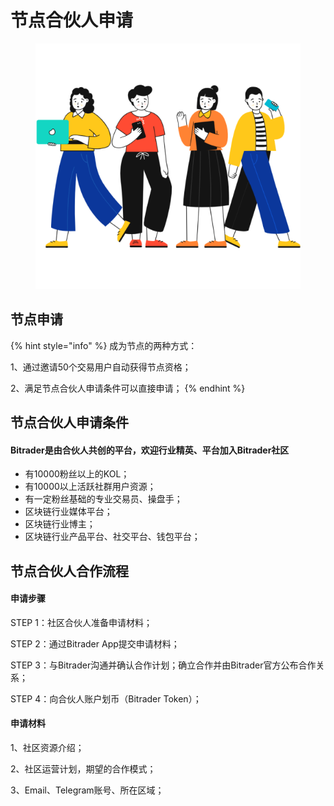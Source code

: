 # 节点合伙人申请

<figure><img src="../.gitbook/assets/Croods Friends.png" alt=""><figcaption></figcaption></figure>

## 节点申请

{% hint style="info" %}
成为节点的两种方式：

1、通过邀请50个交易用户自动获得节点资格；

2、满足节点合伙人申请条件可以直接申请；
{% endhint %}

## 节点合伙人申请条件

#### Bitrader是由合伙人共创的平台，欢迎行业精英、平台加入Bitrader社区

* 有10000粉丝以上的KOL；
* 有10000以上活跃社群用户资源；
* 有一定粉丝基础的专业交易员、操盘手；
* 区块链行业媒体平台；
* 区块链行业博主；
* 区块链行业产品平台、社交平台、钱包平台；

## 节点合伙人合作流程

#### 申请步骤

STEP 1：社区合伙人准备申请材料；

STEP 2：通过Bitrader App提交申请材料；

STEP 3：与Bitrader沟通并确认合作计划；确立合作并由Bitrader官方公布合作关系；

STEP 4：向合伙人账户划币（Bitrader Token）；

#### 申请材料

1、社区资源介绍；

2、社区运营计划，期望的合作模式；

3、Email、Telegram账号、所在区域；

